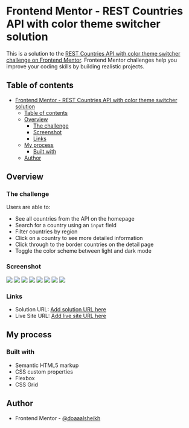 # Frontend Mentor - REST Countries API with color theme switcher solution

This is a solution to the [REST Countries API with color theme switcher challenge on Frontend Mentor](https://www.frontendmentor.io/challenges/rest-countries-api-with-color-theme-switcher-5cacc469fec04111f7b848ca). Frontend Mentor challenges help you improve your coding skills by building realistic projects. 

## Table of contents

- [Frontend Mentor - REST Countries API with color theme switcher solution](#frontend-mentor---rest-countries-api-with-color-theme-switcher-solution)
  - [Table of contents](#table-of-contents)
  - [Overview](#overview)
    - [The challenge](#the-challenge)
    - [Screenshot](#screenshot)
    - [Links](#links)
  - [My process](#my-process)
    - [Built with](#built-with)
  - [Author](#author)


## Overview

### The challenge

Users are able to:

- See all countries from the API on the homepage
- Search for a country using an `input` field
- Filter countries by region
- Click on a country to see more detailed information
- Click through to the border countries on the detail page
- Toggle the color scheme between light and dark mode

### Screenshot

![](./screenshots/mobile-light-home.png)
![](./screenshots/mobile-dark-home.png)
![](./screenshots/mobile-light-details.png)
![](./screenshots/mobile-dark-details.png)
![](./screenshots/desktop-light-home.png)
![](./screenshots/desktop-dark-home.png)
![](./screenshots/desktop-light-details.png)
![](./screenshots/desktop-dark-details.png)
### Links

- Solution URL: [Add solution URL here](https://github.com/doaaalsheikh/rest-countries-api)
- Live Site URL: [Add live site URL here]( https://doaaalsheikh.github.io/rest-countries-api/)

## My process

### Built with

- Semantic HTML5 markup
- CSS custom properties
- Flexbox
- CSS Grid

## Author

- Frontend Mentor - [@doaaalsheikh](https://www.frontendmentor.io/profile/doaaalsheikh)
